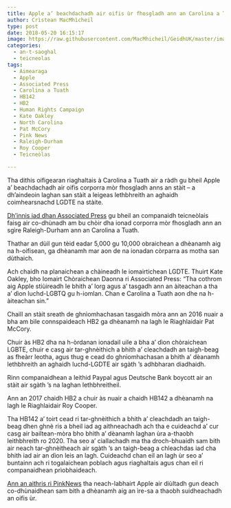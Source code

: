 ```yaml
---
title: Apple a’ beachdachadh air oifis ùr fhosgladh ann an Carolina a Tuath a dh’aindeoin laghan san stàit a leigeas lethbhreith an aghaidh luchd-LGDTE
author: Crìstean MacMhìcheil
type: post
date: 2018-05-20 16:15:17
image: https://raw.githubusercontent.com/MacMhicheil/GeidhUK/master/images/2018-05-20-apple-a-beachdachadh-air-oifis-ur-fhosgladh-ann-an-carolina-a-tuath-a-dh-aindeoin-laghan-san-stait-a-leigeas-leth-bhreith.jpg
categories:
  - an-t-saoghal
  - teicneolas
tags:
  - Aimearaga
  - Apple
  - Associated Press
  - Carolina a Tuath
  - HB142
  - HB2
  - Human Rights Campaign
  - Kate Oakley
  - North Carolina
  - Pat McCory
  - Pink News
  - Raleigh-Durham
  - Roy Cooper
  - Teicneòlas

---
```

Tha dithis oifigearan riaghaltais à Carolina a Tuath air a ràdh gu bheil Apple a&#8217; beachdachadh air oifis corporra mòr fhosgladh anns an stàit &#8211; a dh&#8217;aindeoin laghan san stàit a leigeas lethbhreith an aghaidh coimhearsnachd LGDTE na stàite.

<!--more-->

[Dh&#8217;innis iad dhan Associated Press][1] gu bheil an companaidh teicneòlais faisg air co-dhùnadh am bu chòir dha ionad corporra mòr fhosgladh ann an sgìre Raleigh-Durham ann an Carolina a Tuath.

Thathar an dùil gun tèid eadar 5,000 gu 10,000 obraichean a dhèanamh aig na h-oifisean, ga dhèanamh mar aon de na ionadan còrparra as motha san dùthaich.

Ach chaidh na planaichean a chàineadh le iomairtichean LGDTE. Thuirt Kate Oakley, bho Iomairt Chòraichean Daonna ri Associated Press: &#8220;Tha cothrom aig Apple stiùireadh le bhith a&#8217; lorg agus a&#8217; tasgadh ann an àiteachan a tha a&#8217; dìon luchd-LGBTQ gu h-iomlan. Chan e Carolina a Tuath aon dhe na h-àiteachan sin.&#8221;

Chaill an stàit sreath de ghnìomhachasan tasgaidh mòra ann an 2016 nuair a bha am bìle connspaideach HB2 ga dhèanamh na lagh le Riaghlaidair Pat McCory.

Chuir às HB2 dha na h-òrdanan ionadail uile a bha a&#8217; dìon chòraichean LGBTE, chuir e casg air tar-ghnèithich a bhith a&#8217; cleachdadh an taigh-beag as fheàrr leotha, agus thug e cead do ghnìomhachasan a bhith a&#8217; dèanamh lethbhreith an aghaidh luchd-LGDTE air sgàth &#8217;s adhbharan diadhaidh.

Rinn companaidhean a leithid Paypal agus Deutsche Bank boycott air an stàit air sgàth &#8217;s na laghan lethbhreitheil.

Ann an 2017 chaidh HB2 a chuir às nuair a chaidh HB142 a dhèanamh na lagh le Riaghlaidair Roy Cooper.

Tha HB142 a&#8217; toirt cead ri tar-ghnèithich a bhith a&#8217; cleachdadh an taigh-beag dhen ghnè ris a bheil iad ag aithneachadh ach tha e cuideachd a&#8217; cur casg air bailtean-mòra bho bhith a&#8217; dèanamh laghan ùra a-thaobh leithbhreith ro 2020. Tha seo a&#8217; ciallachadh ma tha droch-bhuaidh sam bith air neach tar-ghnèitheach air sgàth &#8217;s an taigh-beag a chleachdas iad cha bhith iad air an dìon leis an lagh. Cuideachd chan eil an lagh ùr seo a&#8217; buntainn ach ri togalaichean poblach agus riaghaltais agus chan eil ri companaidhean prìobhaideach.

[Ann an aithris ri PinkNews][2] tha neach-labhairt Apple air diùltadh gun deach co-dhùnaidhean sam bith a dhèanamh aig an ìre-sa a thaobh suidheachadh an oifis ùr.

 [1]: https://www.seattletimes.com/business/gay-friendly-apple-weighs-north-carolina-despite-lgbt-laws/
 [2]: https://www.pinknews.co.uk/2018/05/20/apple-north-carolina-hb2-expansion-boycott/
